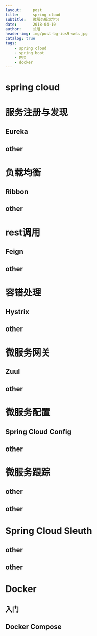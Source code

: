 ```yaml
---
layout:     post
title:      spring cloud
subtitle:   微服务概念学习
date:       2018-04-10
author:     兰旭
header-img: img/post-bg-ios9-web.jpg
catalog: true
tags:
    - spring cloud
    - spring boot
    - 网关
    - docker
---
```

# spring cloud
# 服务注册与发现
## Eureka
## other
# 负载均衡
## Ribbon
## other
# rest调用
## Feign
## other
# 容错处理
## Hystrix
## other
# 微服务网关
## Zuul
## other
# 微服务配置
## Spring Cloud Config
## other
# 微服务跟踪
## other
## other
# Spring Cloud Sleuth
## other
## other
# Docker
## 入门
## Docker Compose